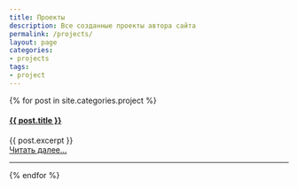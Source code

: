 ```yaml
---
title: Проекты
description: Все созданные проекты автора сайта
permalink: /projects/
layout: page
categories: 
- projects
tags:
- project
---
```


{% for post in site.categories.project %}
<div>
	<h4><a href="{{ post.url }}" title="{{ post.description }}">{{ post.title }}</a></h4>
	<div>{{ post.excerpt }}</div>
	<div class="right"><a href="{{ post.url }}" title="{{ post.description }}">Читать далее...</a></div>
</div><hr class="gray" />
{% endfor %}
